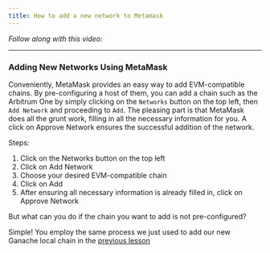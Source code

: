 ```yaml
---
title: How to add a new network to Metamask
---
```


_Follow along with this video:_

---

### Adding New Networks Using MetaMask

Conveniently, MetaMask provides an easy way to add EVM-compatible chains. By pre-configuring a host of them, you can add a chain such as the Arbitrum One by simply clicking on the `Networks` button on the top left, then `Add Network` and proceeding to `Add`. The pleasing part is that MetaMask does all the grunt work, filling in all the necessary information for you. A click on Approve Network ensures the successful addition of the network.

Steps:

1. Click on the Networks button on the top left
2. Click on Add Network
3. Choose your desired EVM-compatible chain
4. Click on Add
5. After ensuring all necessary information is already filled in, click on Approve Network

But what can you do if the chain you want to add is not pre-configured?

Simple! You employ the same process we just used to add our new Ganache local chain in the [previous lesson](https://updraft.cyfrin.io/courses/foundry/foundry-simple-storage/deploy-smart-contract-locally)

